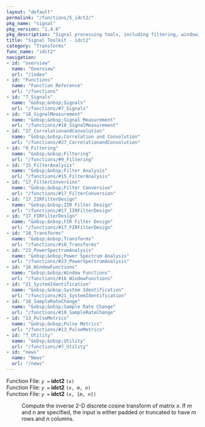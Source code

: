 ```yaml
---
layout: "default"
permalink: "/functions/5_idct2/"
pkg_name: "signal"
pkg_version: "1.4.6"
pkg_description: "Signal processing tools, including filtering, windowing and display functions."
title: "Signal Toolkit - idct2"
category: "Transforms"
func_name: "idct2"
navigation:
- id: "overview"
  name: "Overview"
  url: "/index"
- id: "Functions"
  name: "Function Reference"
  url: "/functions"
- id: "7_Signals"
  name: "&nbsp;&nbsp;Signals"
  url: "/functions/#7_Signals"
- id: "18_SignalMeasurement"
  name: "&nbsp;&nbsp;Signal Measurement"
  url: "/functions/#18_SignalMeasurement"
- id: "27_CorrelationandConvolution"
  name: "&nbsp;&nbsp;Correlation and Convolution"
  url: "/functions/#27_CorrelationandConvolution"
- id: "9_Filtering"
  name: "&nbsp;&nbsp;Filtering"
  url: "/functions/#9_Filtering"
- id: "15_FilterAnalysis"
  name: "&nbsp;&nbsp;Filter Analysis"
  url: "/functions/#15_FilterAnalysis"
- id: "17_FilterConversion"
  name: "&nbsp;&nbsp;Filter Conversion"
  url: "/functions/#17_FilterConversion"
- id: "17_IIRFilterDesign"
  name: "&nbsp;&nbsp;IIR Filter Design"
  url: "/functions/#17_IIRFilterDesign"
- id: "17_FIRFilterDesign"
  name: "&nbsp;&nbsp;FIR Filter Design"
  url: "/functions/#17_FIRFilterDesign"
- id: "10_Transforms"
  name: "&nbsp;&nbsp;Transforms"
  url: "/functions/#10_Transforms"
- id: "23_PowerSpectrumAnalysis"
  name: "&nbsp;&nbsp;Power Spectrum Analysis"
  url: "/functions/#23_PowerSpectrumAnalysis"
- id: "16_WindowFunctions"
  name: "&nbsp;&nbsp;Window Functions"
  url: "/functions/#16_WindowFunctions"
- id: "21_SystemIdentification"
  name: "&nbsp;&nbsp;System Identification"
  url: "/functions/#21_SystemIdentification"
- id: "18_SampleRateChange"
  name: "&nbsp;&nbsp;Sample Rate Change"
  url: "/functions/#18_SampleRateChange"
- id: "13_PulseMetrics"
  name: "&nbsp;&nbsp;Pulse Metrics"
  url: "/functions/#13_PulseMetrics"
- id: "7_Utility"
  name: "&nbsp;&nbsp;Utility"
  url: "/functions/#7_Utility"
- id: "news"
  name: "News"
  url: "/news"
---
```

<dl class="first-deftypefn">
<dt class="deftypefn" id="index-idct2"><span class="category-def">Function File: </span><span><code class="def-type"><var class="var">y</var> =</code> <strong class="def-name">idct2</strong> <code class="def-code-arguments">(<var class="var">x</var>)</code><a class="copiable-link" href="#index-idct2"></a></span></dt>
<dt class="deftypefnx def-cmd-deftypefn" id="index-idct2-1"><span class="category-def">Function File: </span><span><code class="def-type"><var class="var">y</var> =</code> <strong class="def-name">idct2</strong> <code class="def-code-arguments">(<var class="var">x</var>, <var class="var">m</var>, <var class="var">n</var>)</code><a class="copiable-link" href="#index-idct2-1"></a></span></dt>
<dt class="deftypefnx def-cmd-deftypefn" id="index-idct2-2"><span class="category-def">Function File: </span><span><code class="def-type"><var class="var">y</var> =</code> <strong class="def-name">idct2</strong> <code class="def-code-arguments">(<var class="var">x</var>, [<var class="var">m</var>, <var class="var">n</var>])</code><a class="copiable-link" href="#index-idct2-2"></a></span></dt>
<dd><p>Compute the inverse 2-D discrete cosine transform of matrix <var class="var">x</var>.
 If <var class="var">m</var> and <var class="var">n</var> are specified, the input is either padded or truncated
 to have <var class="var">m</var> rows and <var class="var">n</var> columns.
 </p></dd></dl>